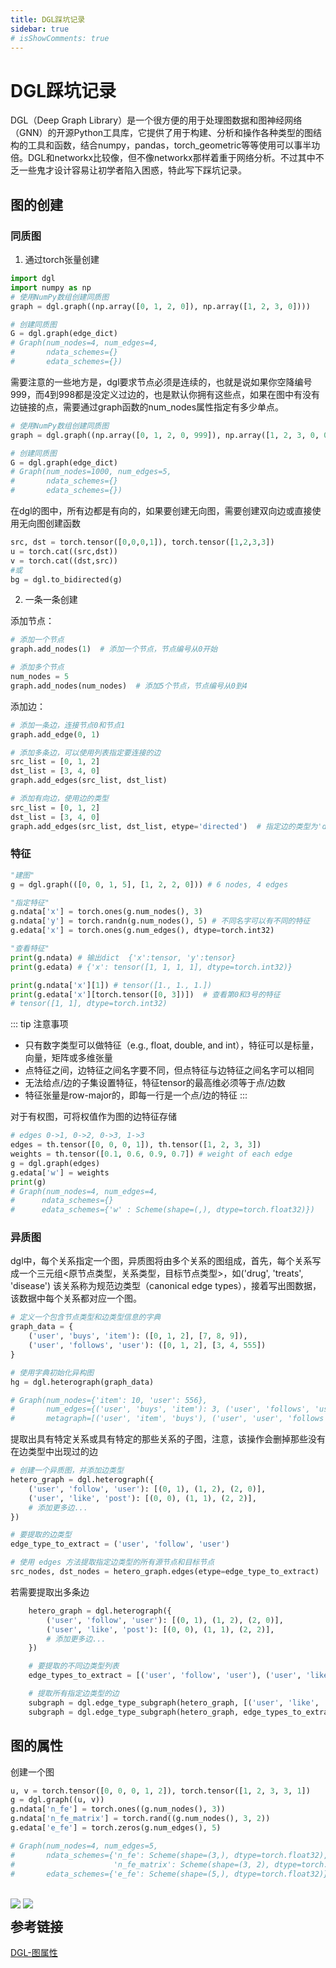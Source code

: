 ```yaml
---
title: DGL踩坑记录
sidebar: true
# isShowComments: true
---
```


# DGL踩坑记录

<ClientOnly>
<title-pv/>
</ClientOnly>

DGL（Deep Graph Library）是一个很方便的用于处理图数据和图神经网络（GNN）的开源Python工具库，它提供了用于构建、分析和操作各种类型的图结构的工具和函数，结合numpy，pandas，torch_geometric等等使用可以事半功倍。DGL和networkx比较像，但不像networkx那样着重于网络分析。不过其中不乏一些鬼才设计容易让初学者陷入困惑，特此写下踩坑记录。

## 图的创建
### 同质图

1. 通过torch张量创建

```python
import dgl
import numpy as np
# 使用NumPy数组创建同质图
graph = dgl.graph((np.array([0, 1, 2, 0]), np.array([1, 2, 3, 0])))

# 创建同质图
G = dgl.graph(edge_dict)
# Graph(num_nodes=4, num_edges=4,
#       ndata_schemes={}
#       edata_schemes={})

```

需要注意的一些地方是，dgl要求节点必须是连续的，也就是说如果你空降编号999，而4到998都是没定义过边的，也是默认你拥有这些点，如果在图中有没有边链接的点，需要通过graph函数的num_nodes属性指定有多少单点。

```python
# 使用NumPy数组创建同质图
graph = dgl.graph((np.array([0, 1, 2, 0, 999]), np.array([1, 2, 3, 0, 0])))

# 创建同质图
G = dgl.graph(edge_dict)
# Graph(num_nodes=1000, num_edges=5,
#       ndata_schemes={}
#       edata_schemes={})
```

在dgl的图中，所有边都是有向的，如果要创建无向图，需要创建双向边或直接使用无向图创建函数

```python
src, dst = torch.tensor([0,0,0,1]), torch.tensor([1,2,3,3])
u = torch.cat((src,dst))
v = torch.cat((dst,src))
#或
bg = dgl.to_bidirected(g)
```

2. 一条一条创建

添加节点：
```python
# 添加一个节点
graph.add_nodes(1)  # 添加一个节点，节点编号从0开始

# 添加多个节点
num_nodes = 5
graph.add_nodes(num_nodes)  # 添加5个节点，节点编号从0到4
```

添加边：
```python
# 添加一条边，连接节点0和节点1
graph.add_edge(0, 1)

# 添加多条边，可以使用列表指定要连接的边
src_list = [0, 1, 2]
dst_list = [3, 4, 0]
graph.add_edges(src_list, dst_list)

# 添加有向边，使用边的类型
src_list = [0, 1, 2]
dst_list = [3, 4, 0]
graph.add_edges(src_list, dst_list, etype='directed')  # 指定边的类型为'directed'
```
### 特征

```python
"建图"
g = dgl.graph(([0, 0, 1, 5], [1, 2, 2, 0])) # 6 nodes, 4 edges

"指定特征"
g.ndata['x'] = torch.ones(g.num_nodes(), 3)
g.ndata['y'] = torch.randn(g.num_nodes(), 5) # 不同名字可以有不同的特征
g.edata['x'] = torch.ones(g.num_edges(), dtype=torch.int32)

"查看特征"
print(g.ndata) # 输出dict  {'x':tensor, 'y':tensor}
print(g.edata) # {'x': tensor([1, 1, 1, 1], dtype=torch.int32)}

print(g.ndata['x'][1]) # tensor([1., 1., 1.])
print(g.edata['x'][torch.tensor([0, 3])])  # 查看第0和3号的特征
# tensor([1, 1], dtype=torch.int32)
```

::: tip 注意事项
* 只有数字类型可以做特征（e.g., float, double, and int），特征可以是标量，向量，矩阵或多维张量
* 点特征之间，边特征之间名字要不同，但点特征与边特征之间名字可以相同
* 无法给点/边的子集设置特征，特征tensor的最高维必须等于点/边数
* 特征张量是row-major的，即每一行是一个点/边的特征
:::

对于有权图，可将权值作为图的边特征存储
```python
# edges 0->1, 0->2, 0->3, 1->3
edges = th.tensor([0, 0, 0, 1]), th.tensor([1, 2, 3, 3])
weights = th.tensor([0.1, 0.6, 0.9, 0.7]) # weight of each edge
g = dgl.graph(edges)
g.edata['w'] = weights
print(g)
# Graph(num_nodes=4, num_edges=4,
#      ndata_schemes={}
#      edata_schemes={'w' : Scheme(shape=(,), dtype=torch.float32)})
```


### 异质图

dgl中，每个关系指定一个图，异质图将由多个关系的图组成，首先，每个关系写成一个三元组<原节点类型，关系类型，目标节点类型>，如('drug', 'treats', 'disease')
该关系称为规范边类型（canonical edge types），接着写出图数据，该数据中每个关系都对应一个图。
```python
# 定义一个包含节点类型和边类型信息的字典
graph_data = {
    ('user', 'buys', 'item'): ([0, 1, 2], [7, 8, 9]),
    ('user', 'follows', 'user'): ([0, 1, 2], [3, 4, 555])
}

# 使用字典初始化异构图
hg = dgl.heterograph(graph_data)

# Graph(num_nodes={'item': 10, 'user': 556},
#       num_edges={('user', 'buys', 'item'): 3, ('user', 'follows', 'user'): 3},
#       metagraph=[('user', 'item', 'buys'), ('user', 'user', 'follows')])

```

提取出具有特定关系或具有特定的那些关系的子图，注意，该操作会删掉那些没有在边类型中出现过的边

```python
# 创建一个异质图，并添加边类型
hetero_graph = dgl.heterograph({
    ('user', 'follow', 'user'): [(0, 1), (1, 2), (2, 0)],
    ('user', 'like', 'post'): [(0, 0), (1, 1), (2, 2)],
    # 添加更多边...
})

# 要提取的边类型
edge_type_to_extract = ('user', 'follow', 'user')

# 使用 edges 方法提取指定边类型的所有源节点和目标节点
src_nodes, dst_nodes = hetero_graph.edges(etype=edge_type_to_extract)
```

若需要提取出多条边
```python
    hetero_graph = dgl.heterograph({
        ('user', 'follow', 'user'): [(0, 1), (1, 2), (2, 0)],
        ('user', 'like', 'post'): [(0, 0), (1, 1), (2, 2)],
        # 添加更多边...
    })

    # 要提取的不同边类型列表
    edge_types_to_extract = [('user', 'follow', 'user'), ('user', 'like', 'post')]

    # 提取所有指定边类型的边
    subgraph = dgl.edge_type_subgraph(hetero_graph, [('user', 'like', 'post')])
    subgraph = dgl.edge_type_subgraph(hetero_graph, edge_types_to_extract)
```


## 图的属性

创建一个图

```python
u, v = torch.tensor([0, 0, 0, 1, 2]), torch.tensor([1, 2, 3, 3, 1])
g = dgl.graph((u, v))
g.ndata['n_fe'] = torch.ones((g.num_nodes(), 3))
g.ndata['n_fe_matrix'] = torch.rand((g.num_nodes(), 3, 2))
g.edata['e_fe'] = torch.zeros(g.num_edges(), 5)

# Graph(num_nodes=4, num_edges=5,
#       ndata_schemes={'n_fe': Scheme(shape=(3,), dtype=torch.float32),
#                      'n_fe_matrix': Scheme(shape=(3, 2), dtype=torch.float32)}
#       edata_schemes={'e_fe': Scheme(shape=(5,), dtype=torch.float32)})

```

<img src="/img/dgl_1.png" style="margin-bottom: -20px;">

<img src="/img/dgl_2.png" style="margin-bottom: -20px;">

## 参考链接

[DGL-图属性](https://blog.csdn.net/Iam_Human/article/details/108398115)

<ClientOnly>
  <leave/>
</ClientOnly/>